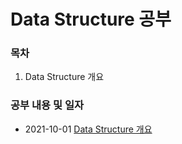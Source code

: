 # Data Structure 공부 

### 목차

1. Data Structure 개요 


### 공부 내용 및 일자 

- 2021-10-01 [Data Structure 개요](./overview/README.md)

